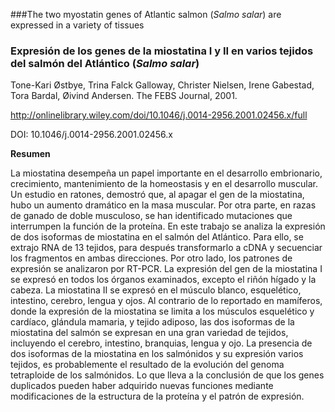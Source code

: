 ###The two myostatin genes of Atlantic salmon (*Salmo salar*) are expressed in a variety of tissues
### Expresión de los genes de la miostatina I y II en varios tejidos del salmón del Atlántico (*Salmo salar*)
Tone-Kari Østbye, Trina Falck Galloway, Christer Nielsen, Irene Gabestad, Tora Bardal, Øivind Andersen. The FEBS Journal, 2001.

<http://onlinelibrary.wiley.com/doi/10.1046/j.0014-2956.2001.02456.x/full>

DOI: 10.1046/j.0014-2956.2001.02456.x

**Resumen**

La miostatina desempeña un papel importante en el desarrollo embrionario, crecimiento, mantenimiento de la homeostasis y en el desarrollo muscular. Un estudio en ratones, demostró que, al apagar el gen de la miostatina, hubo un aumento dramático en la masa muscular. Por otra parte, en razas de ganado de doble musculoso, se han identificado mutaciones que interrumpen la función de la proteína. En este trabajo se analiza la expresión de dos isoformas de miostatina en el salmón del Atlántico. Para ello, se extrajo RNA de 13 tejidos, para después transformarlo a cDNA y secuenciar los fragmentos en ambas direcciones. Por otro lado, los patrones de expresión se analizaron por RT-PCR. La expresión del gen de la miostatina I se expresó en todos los órganos examinados, excepto el riñón hígado y la cabeza. La miostatina II se expresó en el músculo blanco, esquelético, intestino, cerebro, lengua y ojos. Al contrario de lo reportado en mamíferos, donde la expresión de la miostatina se limita a los músculos esquelético y cardíaco, glándula mamaria, y tejido adiposo, las dos isoformas de la miostatina del salmón se expresan en una gran variedad de tejidos, incluyendo el cerebro, intestino, branquias, lengua y ojo. La presencia de dos isoformas de la miostatina en los salmónidos y su expresión varios tejidos, es probablemente el resultado de la evolución del genoma tetraploide de los salmónidos. Lo que lleva a la conclusión de que los genes duplicados pueden haber adquirido nuevas funciones mediante modificaciones de la estructura de la proteína y el patrón de expresión.
